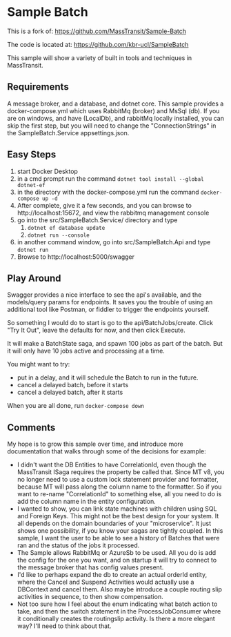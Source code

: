 Sample Batch
============

This is a fork of: https://github.com/MassTransit/Sample-Batch

The code is located at: https://github.com/kbr-ucl/SampleBatch

This sample will show a variety of built in tools and techniques in MassTransit.

## Requirements ##

A message broker, and a database, and dotnet core. This sample provides a docker-compose.yml which uses RabbitMq (broker) and MsSql (db). If you are on windows, and have (LocalDb), and rabbitMq locally installed, you can skip the first step, but you will need to change the "ConnectionStrings" in the SampleBatch.Service appsettings.json.

## Easy Steps ##

1. start Docker Desktop
2. in a cmd prompt run the command `dotnet tool install --global dotnet-ef`
3. in the directory with the docker-compose.yml run the command `docker-compose up -d`
4. After complete, give it a few seconds, and you can browse to  http://localhost:15672, and view the rabbitmq management console
5. go into the src/SampleBatch.Service/ directory and type
   1. `dotnet ef database update`
   2. `dotnet run --console`
6. in another command window, go into src/SampleBatch.Api and type `dotnet run`
7. Browse to http://localhost:5000/swagger

## Play Around ##

Swagger provides a nice interface to see the api's available, and the models/query params for endpoints. It saves you the trouble of using
an additional tool like Postman, or fiddler to trigger the endpoints yourself.

So something I would do to start is go to the api/BatchJobs/create. Click "Try It Out", leave the defaults for now, and then click Execute.

It will make a BatchState saga, and spawn 100 jobs as part of the batch. But it will only have 10 jobs active and processing at a time.

You might want to try:
- put in a delay, and it will schedule the Batch to run in the future.
- cancel a delayed batch, before it starts
- cancel a delayed batch, after it starts

When you are all done, run `docker-compose down`

## Comments ##

My hope is to grow this sample over time, and introduce more documentation that walks through some of the decisions for example:

- I didn't want the DB Entities to have CorrelationId, even though the MassTransit ISaga requires the property be called that. Since MT v8, you no longer need to use a custom lock statement provider and formatter, because
  MT will pass along the column name to the formatter. So if you want to re-name "CorrelationId" to something else, all you need to do is add the column name in the entity configuration.
- I wanted to show, you can link state machines with children using SQL and Foreign Keys. This might not be the best design for your system. It all depends on the domain boundaries of your "microservice". It just shows one possibility, if you know your sagas are tightly coupled. In this sample, I want the user to be able to see a history of Batches that were ran and the status of the jobs it processed.
- The Sample allows RabbitMq or AzureSb to be used. All you do is add the config for the one you want, and on startup it will try to connect to the message broker that has config values present.
- I'd like to perhaps expand the db to create an actual orderId entity, where the Cancel and Suspend Activities would actually use a DBContext and cancel them. Also maybe introduce a couple routing slip activities in sequence, to then show compensation.
- Not too sure how I feel about the enum indicating what batch action to take, and then the switch statement in the ProcessJobConsumer where it conditionally creates the routingslip activity. Is there a more elegant way? I'll need to think about that.